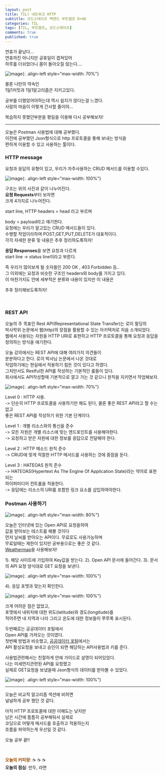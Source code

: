```yaml
---
layout: post
title: TIL) 네트워크 HTTP
subtitle: 코드스테이츠 백엔드 부트캠프 D+46
categories: TIL
tags: [TIL, 부트캠프, 코드스테이츠]
comments: true
published: true
---  
```


연휴가 끝났다...  
연휴까진 아니지만 공휴일이 겹쳐있어  
하루를 더쉬었더니 몸이 돌아오질 않는다....

![image](https://lh3.googleusercontent.com/drive-viewer/AJc5JmQU9VHq9HJ4j7IkAUrnNoy2QH-BLWKBSu0ie0G4UrZhYO8wJUy2QgNZ8xvE5psoejrhRYmlcYQ=w3024-h1728){: .align-left style="max-width: 70%"}

물론 나만의 약속인  
1일1커밋과 1일1알고리즘은 지키고있다.

공부를 더했었어야하는데 역시 쉽지가 않다는걸 느꼈다.  
사람의 마음이 이렇게 간사할 줄이야...

복습하지 못했던부분을 평일을 이용해 다시 공부해보자!

---

오늘은 Postman 사용법에 대해 공부했다.  
이전에 공부했던 Json형식으로 http 프로토콜을 통해 보내는 방식을  
편하게 이용할 수 있고 사용하는 툴이다.

### **HTTP message**
요청과 응답의 유형이 있고, 우리가 자주사용하는 CRUD 메서드를 이용할 수있다.

![image](https://lh3.googleusercontent.com/drive-viewer/AJc5JmR7RbuoGfHe1a4HPm-I6HZW-DdFe1-yHz45HnCPFJXvVDhVSYoSSjfUsht05OKY2WWpj2vjc6s=w3024-h1728){: .align-left style="max-width: 100%"}

구조는 위의 사진과 같이 나누어진다.  
**요청  Requests**부터 보자면  
크게 4가지로 나누어진다.

start line, HTTP headers = head 라고 부르며

body = payload라고 얘기한다.  
요청에는 우리가 알고있는 CRUD 메서드들이 있다.  
수행할 작업이라하며 POST,GET,PUT,DELETE가 대표적이다.  
각각 자세한 분류 및 내용은 추후 정리하도록하자!

**응답 Responses**을 보면 요청과 다르게  
start line -> status line이라고 부른다.

즉 우리가 많이보게 될 숫자들인 200 OK , 403 Forbidden 등..  
그 이외에는 요청과 비슷한 구조인 headers와 body를 가지고 있다.  
이 마찬가지도 안에 세부적은 분류와 내용이 있지만 이 내용은

추후 정리해보도록하자!

<br/>

### **REST API**

오늘의 주 목표인 Rest API(Representational State Transfer)는 로이 필딩의  
박사학위 논문에서 웹(http)의 장점을 활용할 수 있는 아키텍처로 처음 소개되었다.  
웹에서 사용되는 자원을 HTTP URI로 표현하고 HTTP 프로토콜을 통해 요청과 응답을  
정의하는 방식을 얘기한다.

오늘 강의에서는 REST API에 대해 여러가지 의견들이  
분분하다고 한다. 로이 박사님 논문에서 나온 것대로  
작업하기에는 현실에서 적용하기 힘든 것이 있다고 하였다.  
그치만서도 Restful한 API를 작성하는 기본적인 룰들이 있다.  
회사에서도 API작성할때 기본적으로 깔고 가는 것 같으니 원칙을 지키면서 작업해보자.

![image](https://lh3.googleusercontent.com/drive-viewer/AJc5JmQ9o4USayRdUEIXGfLiwZF7iz2LC7BjWhJETpVaGcfefEumoLWktbNscZnf5iFFrTueH1z7-Ms=w3024-h1728){: .align-left style="max-width: 70%"}

Level 0 : HTTP 사용.  
-> 단순히 HTTP 프로토콜을 사용하기만 해도 된다, 물론 좋은 REST API라고 할 수는 없고  
좋은 REST API를 작성하기 위한 기본 단계이다.

Level 1 : 개별 리소스와의 통신을 준수  
-> 모든 자원은 개별 리소스에 맞는 엔드포인트를 사용해야한다.  
-> 요청하고 받은 자원에 대한 정보를 응답으로 전달해야 한다.

Level 2 : HTTP 메소드 원칙 준수  
-> CRUD에 맞게 적절한 HTTP 메서드를 사용하는 것에 중점을 둔다.

Level 3 : HATEOAS 원칙 준수  
-> HATEOAS(Hypertext As The Engine Of Application State)라는 약어로 표현되는  
하이퍼미디어 컨트롤을 적용한다.  
-> 응답에는 리소스의 URI를 포함한 링크 요소를 삽입하여야한다.

### **Postman 사용하기**

![image](https://lh3.googleusercontent.com/drive-viewer/AJc5JmTSxfFCtJqJrlLgiZii7Akpdqf7qEdQlzh4ZSM8pSrTPTXWpsc8iIXuNWqZOnPtswVB5WjhfuY=w3024-h1728){: .align-left style="max-width: 80%"}

오늘은 인터넷에 있는 Open API로 요청을하여  
값을 받아보는 테스트를 해볼 것이다  
먼저 날씨를 받아오는 API이다.  무료로도 사용가능하며  
무료일때는 제한이 있지만 공부용으로는 좋은 것 같다.  
[Weathermap]을 사용해보자!

[Weathermap]:https://openweathermap.org/api

1). 해당 사이트에 가입하여 Key값을 받는다.
2). Open API 문서에 들어간다.
3). 문서의 API 요청 양식대로 GET 요청을 보낸다.

![image](https://lh3.googleusercontent.com/drive-viewer/AJc5JmSV4JAreg4PtHAx7R6cnxtU_wAHjVHqgU44okIQcqfAiVoBxtcsxChWEGBwzMTLzNcLsKpWcPQ=w3024-h1728){: .align-left style="max-width: 100%"}

4). 응답 포맷과 맞는지 확인한다.

![image](https://lh3.googleusercontent.com/drive-viewer/AJc5JmRlyI-dqQOb6q_yVP0-DZjBbirudvnkkMdIyJhdIdiHLHZGW-FAMWq9cGIk_gUOTdLF3Mni_KU=w3024-h1728){: .align-left style="max-width: 100%"}

크게 어려운 점은 없었고,  
포맷에서 내위치에 대한 위도(latitude)와 경도(longitude)를  
적어주면 내 지역과 나라 그리고 온도에 대한 정보들이 쭈루룩 표시된다.


두번째로는 공공데이터 포털에서  
Open API를 가져오는 것이였다.  
첫번째 방법과 비슷했고, [공공데이터 포털]에서는  
API 활성요청을 보내고 승인이 되면  해당하는 API사용법과 키를 준다.

[공공데이터 포털]:https://www.data.go.kr/index.do

사용법관련해서는 친절하게 안에 가이드로 설명이 되어있었다.  
나는 미세먼지관련된 API를 요청했고  
실제로 GET요청을 보냈을때 Json형식의 데이터를 받아볼 수 있었다.

![image](https://lh3.googleusercontent.com/drive-viewer/AJc5JmR61sRDCPfGTbFuHDUEgbAgX19teNSUYHocfJrcTpNurElOGNjkygmdPdcqVnxtLrCd8M8ukTg=w3024-h1728){: .align-left style="max-width: 100%"}

---

오늘은 비교적 알고리즘 섹션에 비하면  
널널하게 공부 했던 것 같다.

아직 HTTP 프로토콜에 대한 이해도는 낮지만  
남은 시간에 틈틈히 공부해둬서 실제로  
코딩으로 어떻게 메서드를 호출하고 적용하는지  
흐름을 파악하는게 우선일 것 같다.

오늘 공부 끝!!



<br/>

<span style="color:#994C00">**오늘의 커피량**</span>: ☕️ ☕️ ☕️    
**오늘의 점심**: 만두, 라면